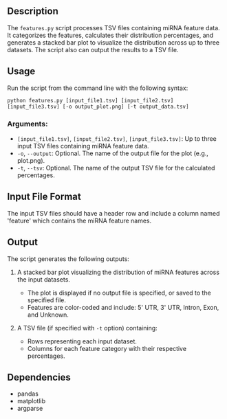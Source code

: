 ## Description

The `features.py` script processes TSV files containing miRNA feature data. It categorizes the features, calculates their distribution percentages, and generates a stacked bar plot to visualize the distribution across up to three datasets. The script also can output the results to a TSV file.

## Usage

Run the script from the command line with the following syntax:

```
python features.py [input_file1.tsv] [input_file2.tsv] [input_file3.tsv] [-o output_plot.png] [-t output_data.tsv]
```

### Arguments:
- `[input_file1.tsv]`, `[input_file2.tsv]`, `[input_file3.tsv]`: Up to three input TSV files containing miRNA feature data.
- `-o`, `--output`: Optional. The name of the output file for the plot (e.g., plot.png).
- `-t`, `--tsv`: Optional. The name of the output TSV file for the calculated percentages.

## Input File Format

The input TSV files should have a header row and include a column named 'feature' which contains the miRNA feature names.

## Output

The script generates the following outputs:

1. A stacked bar plot visualizing the distribution of miRNA features across the input datasets.
   - The plot is displayed if no output file is specified, or saved to the specified file.
   - Features are color-coded and include: 5' UTR, 3' UTR, Intron, Exon, and Unknown.

2. A TSV file (if specified with `-t` option) containing:
   - Rows representing each input dataset.
   - Columns for each feature category with their respective percentages.

## Dependencies

- pandas
- matplotlib
- argparse


